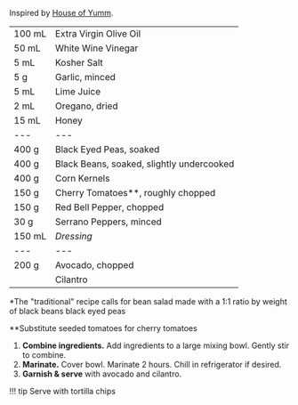 Inspired by [House of Yumm](https://houseofyumm.com/texas-caviar/).

|||
|:--|:--
| 100 mL | Extra Virgin Olive Oil
| 50 mL  | White Wine Vinegar
| 5 mL   | Kosher Salt
| 5 g    | Garlic, minced
| 5 mL   | Lime Juice
| 2 mL   | Oregano, dried
| 15 mL  | Honey
| ---    | ---
| 400 g  | Black Eyed Peas, soaked
| 400 g  | Black Beans, soaked, slightly undercooked
| 400 g  | Corn Kernels
| 150 g  | Cherry Tomatoes**, roughly chopped
| 150 g  | Red Bell Pepper, chopped
| 30 g   | Serrano Peppers, minced
| 150 mL | *Dressing*
| ---    | ---
| 200 g  | Avocado, chopped
|        | Cilantro

*The "traditional" recipe calls for bean salad made with a 1:1 ratio by weight of black beans black eyed peas

**Substitute seeded tomatoes for cherry tomatoes

1. **Combine ingredients.** Add ingredients to a large mixing bowl. Gently stir to combine.
2. **Marinate.** Cover bowl. Marinate 2 hours. Chill in refrigerator if desired.
3. **Garnish & serve** with avocado and cilantro.

!!! tip
    Serve with tortilla chips
